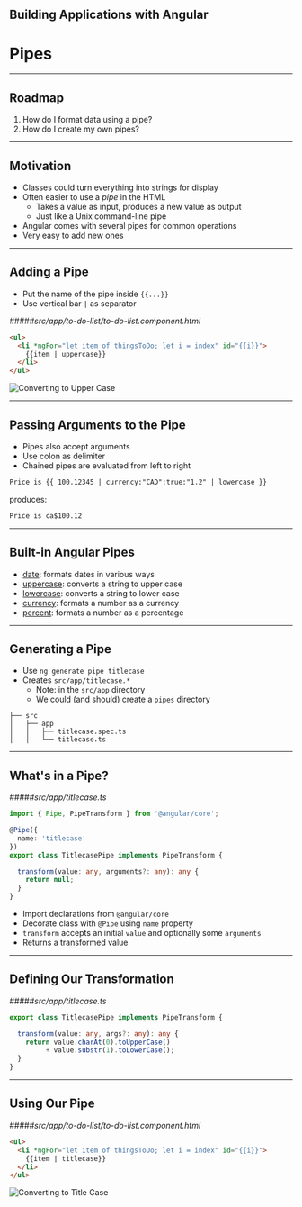 <!-- .slide: data-background="../content/images/title-slide.jpg" -->
<!-- .slide: id="pipes" -->
## Building Applications with Angular

# Pipes

---
<!-- .slide: id="pipes-roadmap" -->
## Roadmap

1. How do I format data using a pipe?
1. How do I create my own pipes?

---
<!-- .slide: id="pipes-motivation" -->
## Motivation

- Classes could turn everything into strings for display
- Often easier to use a *pipe* in the HTML
  - Takes a value as input, produces a new value as output
  - Just like a Unix command-line pipe
- Angular comes with several pipes for common operations
- Very easy to add new ones

---
<!-- .slide: id="pipes-adding-a-pipe" -->
## Adding a Pipe

- Put the name of the pipe inside `{{...}}`
- Use vertical bar `|` as separator

#####_src/app/to-do-list/to-do-list.component.html_
```html
<ul>
  <li *ngFor="let item of thingsToDo; let i = index" id="{{i}}">
    {{item | uppercase}}
  </li>
</ul>
```

![Converting to Upper Case](content/images/screenshot-uppercase.png)

---
<!-- .slide: id="pipes-passing-arguments" -->
## Passing Arguments to the Pipe

- Pipes also accept arguments
- Use colon as delimiter
- Chained pipes are evaluated from left to right

```html
Price is {{ 100.12345 | currency:"CAD":true:"1.2" | lowercase }}
```

produces:

```html
Price is ca$100.12
```

---
<!-- .slide: id="pipes-built-in-pipes" -->
## Built-in Angular Pipes

- [date](https://angular.io/docs/ts/latest/api/common/index/DatePipe-pipe.html): formats dates in various ways
- [uppercase](https://angular.io/docs/ts/latest/api/common/index/UpperCasePipe-pipe.html): converts a string to upper case
- [lowercase](https://angular.io/docs/ts/latest/api/common/index/LowerCasePipe-pipe.html): converts a string to lower case
- [currency](https://angular.io/docs/ts/latest/api/common/index/CurrencyPipe-pipe.html): formats a number as a currency
- [percent](https://angular.io/docs/ts/latest/api/common/index/PercentPipe-pipe.html): formats a number as a percentage

---
<!-- .slide: id="pipes-generating-pipes" -->
## Generating a Pipe

- Use `ng generate pipe titlecase`
- Creates `src/app/titlecase.*`
  - Note: in the `src/app` directory
  - We could (and should) create a `pipes` directory

```
├── src
│   ├── app
│   │   ├── titlecase.spec.ts
│   │   └── titlecase.ts
```

---
<!-- .slide: id="pipes-whats-in-a-pipe" -->
## What's in a Pipe?

#####_src/app/titlecase.ts_
```ts
import { Pipe, PipeTransform } from '@angular/core';

@Pipe({
  name: 'titlecase'
})
export class TitlecasePipe implements PipeTransform {

  transform(value: any, arguments?: any): any {
    return null;
  }
}
```

- Import declarations from `@angular/core`
- Decorate class with `@Pipe` using `name` property
- `transform` accepts an initial `value` and optionally some `arguments`
- Returns a transformed value

---
<!-- .slide: id="pipes-defining-our-transformation" -->
## Defining Our Transformation

#####_src/app/titlecase.ts_
```ts
export class TitlecasePipe implements PipeTransform {

  transform(value: any, args?: any): any {
    return value.charAt(0).toUpperCase()
         + value.substr(1).toLowerCase();
  }
}
```

---
<!-- .slide: id="pipes-using-our-pipe" -->
## Using Our Pipe

#####_src/app/to-do-list/to-do-list.component.html_
```html
<ul>
  <li *ngFor="let item of thingsToDo; let i = index" id="{{i}}">
    {{item | titlecase}}
  </li>
</ul>
```

![Converting to Title Case](content/images/screenshot-titlecase.png)
